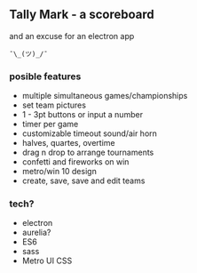 ## Tally Mark - a scoreboard

and an excuse for an electron app

```
¯\_(ツ)_/¯
```

### posible features

- multiple simultaneous games/championships
- set team pictures
- 1 - 3pt buttons or input a number
- timer per game
- customizable timeout sound/air horn
- halves, quartes, overtime
- drag n drop to arrange tournaments
- confetti and fireworks on win
- metro/win 10 design
- create, save, save and edit teams

### tech?

- electron
- aurelia?
- ES6
- sass
- Metro UI CSS
